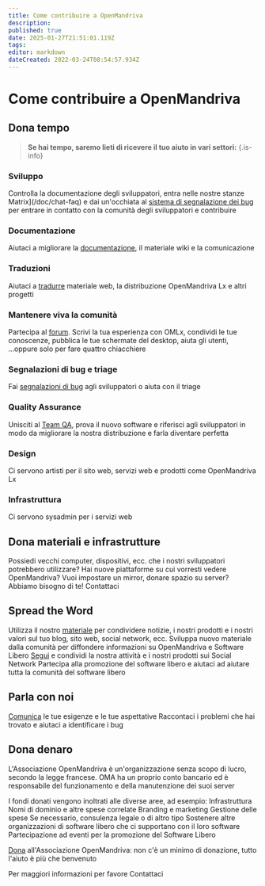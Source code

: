 ```yaml
---
title: Come contribuire a OpenMandriva
description: 
published: true
date: 2025-01-27T21:51:01.119Z
tags: 
editor: markdown
dateCreated: 2022-03-24T08:54:57.934Z
---
```


# Come contribuire a OpenMandriva

## Dona tempo

> **Se hai tempo, saremo lieti di ricevere il tuo aiuto in vari settori:**
{.is-info}


### Sviluppo
Controlla la documentazione degli sviluppatori, entra nelle nostre stanze Matrix](/doc/chat-faq) e dai un'occhiata al [sistema di segnalazione dei bug](http://issues.openmandriva.org/) per entrare in contatto con la comunità degli sviluppatori e contribuire

### Documentazione
Aiutaci a migliorare la [documentazione](https://wiki.openmandriva.org/t/documentation?sort=title), il materiale wiki e la comunicazione

### Traduzioni
Aiutaci a [tradurre](https://www.transifex.com/openmandriva/public/) materiale web, la distribuzione OpenMandriva Lx e altri progetti

### Mantenere viva la comunità
Partecipa al [forum](https://forum.openmandriva.org/). Scrivi la tua esperienza con OMLx, condividi le tue conoscenze, pubblica le tue schermate del desktop, aiuta gli utenti, ...oppure solo per fare quattro chiacchiere

### Segnalazioni di bug e triage
Fai [segnalazioni di bug](https://github.com/OpenMandrivaAssociation/distribution/issues/new/choose) agli sviluppatori o aiuta con il triage

### Quality Assurance
Unisciti al [Team QA](/dev/om-qa), prova il nuovo software e riferisci agli sviluppatori in modo da migliorare la nostra distribuzione e farla diventare perfetta

### Design
Ci servono artisti per il sito web, servizi web e prodotti come OpenMandriva Lx

### Infrastruttura
Ci servono sysadmin per i servizi web

## Dona materiali e infrastrutture
Possiedi vecchi computer, dispositivi, ecc. che i nostri sviluppatori potrebbero utilizzare? Hai nuove piattaforme su cui vorresti vedere OpenMandriva?
Vuoi impostare un mirror, donare spazio su server?
Abbiamo bisogno di te! Contattaci

## Spread the Word
Utilizza il nostro [materiale](/en/doc/artwork) per condividere notizie, i nostri prodotti e i nostri valori sul tuo blog, sito web, social network, ecc.
Sviluppa nuovo materiale dalla comunità per diffondere informazioni su OpenMandriva e Software Libero
[Segui](/en/community/portal) e condividi la nostra attività e i nostri prodotti sui Social Network
Partecipa alla promozione del software libero e aiutaci ad aiutare tutta la comunità del software libero

## Parla con noi
[Comunica](https://forum.openmandriva.org/) le tue esigenze e le tue aspettative
Raccontaci i problemi che hai trovato e aiutaci a identificare i bug

## Dona denaro
L'Associazione OpenMandriva è un'organizzazione senza scopo di lucro, secondo la legge francese.
OMA ha un proprio conto bancario ed è responsabile del funzionamento e della manutenzione dei suoi server

I fondi donati vengono inoltrati alle diverse aree, ad esempio:
Infrastruttura
Nomi di dominio e altre spese correlate
Branding e marketing
Gestione delle spese
Se necessario, consulenza legale o di altro tipo
Sostenere altre organizzazioni di software libero che ci supportano con il loro software
Partecipazione ad eventi per la promozione del Software Libero

[Dona](https://www.openmandriva.org/donate) all'Associazione OpenMandriva: non c'è un minimo di donazione, tutto l'aiuto è più che benvenuto

Per maggiori informazioni per favore Contattaci